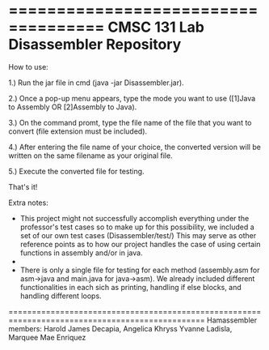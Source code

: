 ====================================
CMSC 131 Lab Disassembler Repository
====================================


How to use:

1.) Run the jar file in cmd (java -jar Disassembler.jar).

2.) Once a pop-up menu appears, type the mode you want to use ([1]Java to Assembly OR [2]Assembly to Java).

3.) On the command promt, type the file name of the file that you want to convert (file extension must be included).

4.) After entering the file name of your choice, the converted version will be written on the same filename as your original file.

5.) Execute the converted file for testing.

That's it!


Extra notes:

- This project might not successfully accomplish everything under the professor's test cases so to make up for this possibility, we included a set of our own test cases (Disassembler/test/) This may serve as other reference points as to how our project handles the case of using certain functions in assembly and/or in java.
- 
- There is only a single file for testing for each method (assembly.asm for asm->java and main.java for java->asm). We already included different functionalities in each sich as printing, handling if else blocks, and handling different loops.


================================================================================================
Hamassembler members: Harold James Decapia, Angelica Khryss Yvanne Ladisla, Marquee Mae Enriquez


